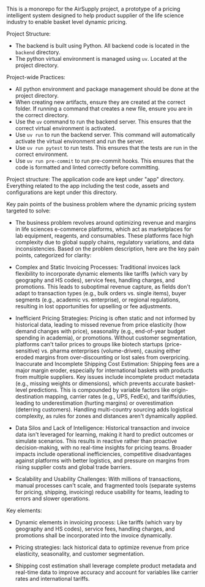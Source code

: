 This is a monorepo for the AirSupply project, a prototype of a pricing intelligent system designed to help product supplier of the life science industry to enable basket level dynamic pricing.

Project Structure:
- The backend is built using Python. All backend code is located in the `backend` directory.
- The python virtual environment is managed using `uv`. Located at the project directory.

Project-wide Practices:
- All python environment and package management should be done at the project directory.
- When creating new artifacts, ensure they are created at the correct folder. If running a command that creates a new file, ensure you are in the correct directory.
- Use the `uv` command to run the backend server. This ensures that the correct virtual environment is activated.
- Use `uv run` to run the backend server. This command will automatically activate the virtual environment and run the server.
- Use `uv run pytest` to run tests. This ensures that the tests are run in the correct environment.
- Use `uv run pre-commit` to run pre-commit hooks. This ensures that the code is formatted and linted correctly before committing.

Project structure:
The application code are kept under "app" directory. Everything related to the app including the test code, assets and configurations are kept under this directory.

Key pain points of the business problem where the dynamic pricing system targeted to solve:
- The business problem revolves around optimizing revenue and margins in life sciences e-commerce platforms, which act as marketplaces for lab equipment, reagents, and consumables. These platforms face high complexity due to global supply chains, regulatory variations, and data inconsistencies. Based on the problem description, here are the key pain points, categorized for clarity:

- Complex and Static Invoicing Processes: Traditional invoices lack flexibility to incorporate dynamic elements like tariffs (which vary by geography and HS codes), service fees, handling charges, and promotions. This leads to suboptimal revenue capture, as fields don't adapt to transaction types (e.g., bulk orders vs. single items), buyer segments (e.g., academic vs. enterprise), or regional regulations, resulting in lost opportunities for upselling or fee adjustments.

- Inefficient Pricing Strategies: Pricing is often static and not informed by historical data, leading to missed revenue from price elasticity (how demand changes with price), seasonality (e.g., end-of-year budget spending in academia), or promotions. Without customer segmentation, platforms can't tailor prices to groups like biotech startups (price-sensitive) vs. pharma enterprises (volume-driven), causing either eroded margins from over-discounting or lost sales from overpricing.
Inaccurate and Incomplete Shipping Cost Estimation: Shipping fees are a major margin eroder, especially for international baskets with products from multiple suppliers. Key issues include incomplete product metadata (e.g., missing weights or dimensions), which prevents accurate basket-level predictions. This is compounded by variable factors like origin-destination mapping, carrier rates (e.g., UPS, FedEx), and tariffs/duties, leading to underestimation (hurting margins) or overestimation (deterring customers). Handling multi-country sourcing adds logistical complexity, as rules for zones and distances aren't dynamically applied.

- Data Silos and Lack of Intelligence: Historical transaction and invoice data isn't leveraged for learning, making it hard to predict outcomes or simulate scenarios. This results in reactive rather than proactive decision-making, with no real-time insights for pricing teams. Broader impacts include operational inefficiencies, competitive disadvantages against platforms with better logistics, and pressure on margins from rising supplier costs and global trade barriers.

- Scalability and Usability Challenges: With millions of transactions, manual processes can't scale, and fragmented tools (separate systems for pricing, shipping, invoicing) reduce usability for teams, leading to errors and slower operations.

Key elements:
- Dynamic elements in invoicing process: Like tariffs (which vary by geography and HS codes), service fees, handling charges, and promotions shall be incorporated into the invoice dynamically.

- Pricing strategies: lack historical data to optimize revenue from price elasticity, seasonality, and customer segmentation.

- Shipping cost estimation shall leverage complete product metadata and real-time data to improve accuracy and account for variables like carrier rates and international tariffs.

